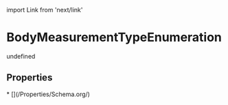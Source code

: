 import Link from 'next/link'
# BodyMeasurementTypeEnumeration

undefined

## Properties

<Grid>
* [](/Properties/Schema.org/)

</Grid>


